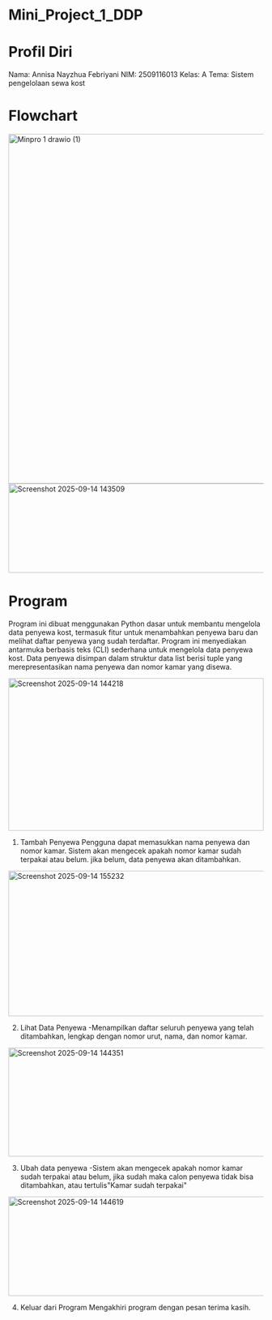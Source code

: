 # Mini_Project_1_DDP
# Profil Diri
Nama: Annisa Nayzhua Febriyani
NIM: 2509116013
Kelas: A
Tema: Sistem pengelolaan sewa kost

# Flowchart

<img width="916" height="690" alt="Minpro 1 drawio (1)" src="https://github.com/user-attachments/assets/0241cf73-ed9c-4e79-a9ca-0fe822dacd4a" />



<img width="1129" height="176" alt="Screenshot 2025-09-14 143509" src="https://github.com/user-attachments/assets/cd6b92c2-8fd0-46aa-8ff6-f2faa2155a3b" />

# Program
Program ini dibuat menggunakan Python dasar untuk membantu mengelola data penyewa kost, termasuk fitur untuk menambahkan penyewa baru dan melihat daftar penyewa yang sudah terdaftar.
Program ini menyediakan antarmuka berbasis teks (CLI) sederhana untuk mengelola data penyewa kost. Data penyewa disimpan dalam struktur data list berisi tuple yang merepresentasikan nama penyewa dan nomor kamar yang disewa.

<img width="504" height="301" alt="Screenshot 2025-09-14 144218" src="https://github.com/user-attachments/assets/43ac7724-f15a-407d-8494-06f89e87fb63" />

1. Tambah Penyewa
Pengguna dapat memasukkan nama penyewa dan nomor kamar.
Sistem akan mengecek apakah nomor kamar sudah terpakai atau belum.
jika belum, data penyewa akan ditambahkan.


<img width="605" height="287" alt="Screenshot 2025-09-14 155232" src="https://github.com/user-attachments/assets/aa54a7ef-fadf-46e4-97cd-dbb22c804a83" />

2. Lihat Data Penyewa
-Menampilkan daftar seluruh penyewa yang telah ditambahkan, lengkap dengan nomor urut, nama, dan nomor kamar.

<img width="515" height="215" alt="Screenshot 2025-09-14 144351" src="https://github.com/user-attachments/assets/9083e155-8ac9-42f4-bbad-143bcd4db623" />

3. Ubah data penyewa
-Sistem akan mengecek apakah nomor kamar sudah terpakai atau belum, jika sudah maka calon penyewa tidak bisa ditambahkan, atau tertulis"Kamar sudah terpakai"

<img width="520" height="196" alt="Screenshot 2025-09-14 144619" src="https://github.com/user-attachments/assets/715eb79b-6f11-49f5-acf3-ae5bb1e7ccf3" />

4. Keluar dari Program
Mengakhiri program dengan pesan terima kasih.
